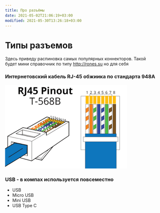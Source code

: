 ```yaml
---
title: Про разъёмы
date: 2021-05-02T21:06:19+03:00
modified: 2021-05-30T13:26:18+03:00
---
```


# Типы разъемов

Здесь приведу распиновка самых популярных коннекторов. Такой будет мини справочник по типу <http://rones.su> но для себя

### Интернетовский кабель RJ-45 обжиика по стандарта 948A
![Image](../image_picker1060660395964033999.jpg)

### USB - в компах используется повсеместно

* USB 
* Micro USB
* Mini USB
* USB Type C
